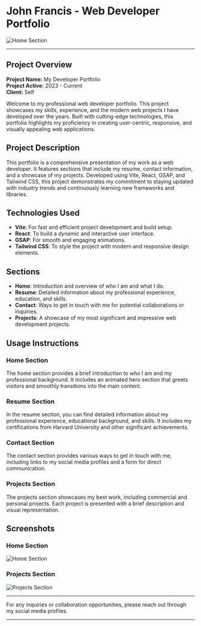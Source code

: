 # John Francis - Web Developer Portfolio
![Home Section](https://imgur.com/zdD3zMg)

---
## Project Overview

**Project Name:** My Developer Portfolio  
**Project Active:** 2023 - Current  
**Client:** Self 

Welcome to my professional web developer portfolio. This project showcases my skills, experience, and the modern web projects I have developed over the years. Built with cutting-edge technologies, this portfolio highlights my proficiency in creating user-centric, responsive, and visually appealing web applications.

## Project Description

This portfolio is a comprehensive presentation of my work as a web developer. It features sections that include my resume, contact information, and a showcase of my projects. Developed using Vite, React, GSAP, and Tailwind CSS, this project demonstrates my commitment to staying updated with industry trends and continuously learning new frameworks and libraries.

## Technologies Used

- **Vite**: For fast and efficient project development and build setup.
- **React**: To build a dynamic and interactive user interface.
- **GSAP**: For smooth and engaging animations.
- **Tailwind CSS**: To style the project with modern and responsive design elements.

## Sections

- **Home**: Introduction and overview of who I am and what I do.
- **Resume**: Detailed information about my professional experience, education, and skills.
- **Contact**: Ways to get in touch with me for potential collaborations or inquiries.
- **Projects**: A showcase of my most significant and impressive web development projects.

## Usage Instructions

### Home Section

The home section provides a brief introduction to who I am and my professional background. It includes an animated hero section that greets visitors and smoothly transitions into the main content.

### Resume Section

In the resume section, you can find detailed information about my professional experience, educational background, and skills. It includes my certifications from Harvard University and other significant achievements.

### Contact Section

The contact section provides various ways to get in touch with me, including links to my social media profiles and a form for direct communication.

### Projects Section

The projects section showcases my best work, including commercial and personal projects. Each project is presented with a brief description and visual representation.

## Screenshots

### Home Section
![Home Section](https://i.imgur.com/LScj2PO.png)

### Projects Section
![Projects Section](https://i.imgur.com/rhz05xH.png)

---

For any inquiries or collaboration opportunities, please reach out through my social media profiles.

---
